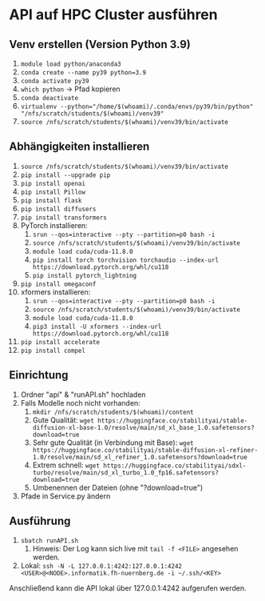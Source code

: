 # API auf HPC Cluster ausführen

## Venv erstellen (Version Python 3.9)
1. `module load python/anaconda3`
2. `conda create --name py39 python=3.9`
3. `conda activate py39`
4. `which python` -> Pfad kopieren
5. `conda deactivate`
6. `virtualenv --python="/home/$(whoami)/.conda/envs/py39/bin/python" "/nfs/scratch/students/$(whoami)/venv39"`
7. `source /nfs/scratch/students/$(whoami)/venv39/bin/activate`

## Abhängigkeiten installieren
1. `source /nfs/scratch/students/$(whoami)/venv39/bin/activate`
2. `pip install --upgrade pip`
3. `pip install openai`
4. `pip install Pillow`
5. `pip install flask`
6. `pip install diffusers`
7. `pip install transformers`
8. PyTorch installieren:
   1. `srun --qos=interactive --pty --partition=p0 bash -i`
   2. `source /nfs/scratch/students/$(whoami)/venv39/bin/activate`
   3. `module load cuda/cuda-11.8.0`
   4. `pip install torch torchvision torchaudio --index-url https://download.pytorch.org/whl/cu118`
   5. `pip install pytorch_lightning`
9. `pip install omegaconf`
10. xformers installieren:
    1. `srun --qos=interactive --pty --partition=p0 bash -i`
    2. `source /nfs/scratch/students/$(whoami)/venv39/bin/activate`
    3. `module load cuda/cuda-11.8.0`
    4. `pip3 install -U xformers --index-url https://download.pytorch.org/whl/cu118`
11. `pip install accelerate`
12. `pip install compel`

## Einrichtung
1. Ordner "api" & "runAPI.sh" hochladen
2. Falls Modelle noch nicht vorhanden:
   1. `mkdir /nfs/scratch/students/$(whoami)/content`
   2. Gute Qualität: `wget https://huggingface.co/stabilityai/stable-diffusion-xl-base-1.0/resolve/main/sd_xl_base_1.0.safetensors?download=true`
   3. Sehr gute Qualität (in Verbindung mit Base): `wget https://huggingface.co/stabilityai/stable-diffusion-xl-refiner-1.0/resolve/main/sd_xl_refiner_1.0.safetensors?download=true`
   4. Extrem schnell: `wget https://huggingface.co/stabilityai/sdxl-turbo/resolve/main/sd_xl_turbo_1.0_fp16.safetensors?download=true`
   5. Umbenennen der Dateien (ohne "?download=true")
3. Pfade in Service.py ändern 

## Ausführung
1. `sbatch runAPI.sh` 
   1. Hinweis: Der Log kann sich live mit `tail -f <FILE>` angesehen werden.
2. Lokal: `ssh -N -L 127.0.0.1:4242:127.0.0.1:4242 <USER>@<NODE>.informatik.fh-nuernberg.de -i ~/.ssh/<KEY>`

Anschließend kann die API lokal über 127.0.0.1:4242 aufgerufen werden.